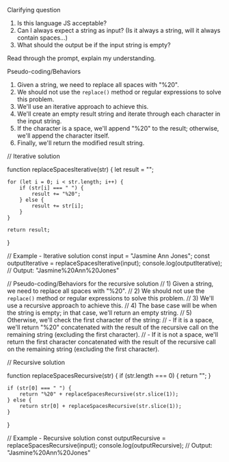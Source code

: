 <!-- URLs cannot have spaces. Instead, all spaces in a string are replaced with %20. Write an algorithm that replaces all spaces in a string with %20.

You may not use the replace() method or regular expressions to solve this problem. Solve the problem with and without recursion.

Example
Input: "Jasmine Ann Jones"
Output: "Jasmine%20Ann%20Jones" -->

Clarifying question
1) Is this language JS acceptable?
2) Can I always expect a string as input? (Is it always a string, will it always contain spaces...)
3) What should the output be if the input string is empty?

Read through the prompt, explain my understanding.

Pseudo-coding/Behaviors
1) Given a string, we need to replace all spaces with "%20".
2) We should not use the `replace()` method or regular expressions to solve this problem.
3) We'll use an iterative approach to achieve this.
4) We'll create an empty result string and iterate through each character in the input string.
5) If the character is a space, we'll append "%20" to the result; otherwise, we'll append the character itself.
6) Finally, we'll return the modified result string.

// Iterative solution

function replaceSpacesIterative(str) {
    let result = "";

    for (let i = 0; i < str.length; i++) {
        if (str[i] === " ") {
            result += "%20";
        } else {
            result += str[i];
        }
    }

    return result;
}

// Example - Iterative solution
const input = "Jasmine Ann Jones";
const outputIterative = replaceSpacesIterative(input);
console.log(outputIterative); // Output: "Jasmine%20Ann%20Jones"

// Pseudo-coding/Behaviors for the recursive solution
// 1) Given a string, we need to replace all spaces with "%20".
// 2) We should not use the `replace()` method or regular expressions to solve this problem.
// 3) We'll use a recursive approach to achieve this.
// 4) The base case will be when the string is empty; in that case, we'll return an empty string.
// 5) Otherwise, we'll check the first character of the string:
//     - If it is a space, we'll return "%20" concatenated with the result of the recursive call on the remaining string (excluding the first character).
//     - If it is not a space, we'll return the first character concatenated with the result of the recursive call on the remaining string (excluding the first character).

// Recursive solution

function replaceSpacesRecursive(str) {
    if (str.length === 0) {
        return "";
    }

    if (str[0] === " ") {
        return "%20" + replaceSpacesRecursive(str.slice(1));
    } else {
        return str[0] + replaceSpacesRecursive(str.slice(1));
    }
}

// Example - Recursive solution
const outputRecursive = replaceSpacesRecursive(input);
console.log(outputRecursive); // Output: "Jasmine%20Ann%20Jones"
